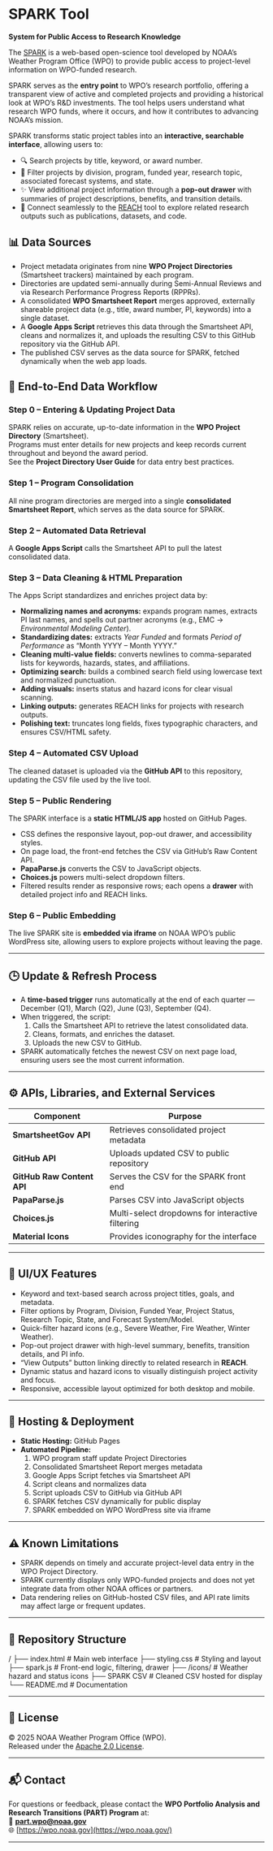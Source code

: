 # SPARK Tool
**System for Public Access to Research Knowledge** 

The [SPARK](https://wpo.noaa.gov/reach/) is a web-based open-science tool developed by NOAA’s Weather Program Office (WPO) to provide public access to project-level information on WPO-funded research.

SPARK serves as the **entry point** to WPO’s research portfolio, offering a transparent view of active and completed projects and providing a historical look at WPO’s R&D investments. The tool helps users understand what research WPO funds, where it occurs, and how it contributes to advancing NOAA’s mission.

SPARK transforms static project tables into an **interactive, searchable interface**, allowing users to:

- 🔍 Search projects by title, keyword, or award number.  
- 📁 Filter projects by division, program, funded year, research topic, associated forecast systems, and state.  
- ✨ View additional project information through a **pop-out drawer** with summaries of project descriptions, benefits, and transition details.  
- 📑 Connect seamlessly to the [REACH](https://part-wpo.github.io/reach-dashboard/) tool to explore related research outputs such as publications, datasets, and code.

## 📊 Data Sources

- Project metadata originates from nine **WPO Project Directories** (Smartsheet trackers) maintained by each program.  
- Directories are updated semi-annually during Semi-Annual Reviews and via Research Performance Progress Reports (RPPRs).  
- A consolidated **WPO Smartsheet Report** merges approved, externally shareable project data (e.g., title, award number, PI, keywords) into a single dataset.  
- A **Google Apps Script** retrieves this data through the Smartsheet API, cleans and normalizes it, and uploads the resulting CSV to this GitHub repository via the GitHub API.  
- The published CSV serves as the data source for SPARK, fetched dynamically when the web app loads.

## 🔄 End-to-End Data Workflow

### Step 0 – Entering & Updating Project Data
SPARK relies on accurate, up-to-date information in the **WPO Project Directory** (Smartsheet).  
Programs must enter details for new projects and keep records current throughout and beyond the award period.  
See the **Project Directory User Guide** for data entry best practices.

### Step 1 – Program Consolidation
All nine program directories are merged into a single **consolidated Smartsheet Report**, which serves as the data source for SPARK.

### Step 2 – Automated Data Retrieval
A **Google Apps Script** calls the Smartsheet API to pull the latest consolidated data.

### Step 3 – Data Cleaning & HTML Preparation
The Apps Script standardizes and enriches project data by:
- **Normalizing names and acronyms:** expands program names, extracts PI last names, and spells out partner acronyms (e.g., EMC → *Environmental Modeling Center*).  
- **Standardizing dates:** extracts *Year Funded* and formats *Period of Performance* as “Month YYYY – Month YYYY.”  
- **Cleaning multi-value fields:** converts newlines to comma-separated lists for keywords, hazards, states, and affiliations.  
- **Optimizing search:** builds a combined search field using lowercase text and normalized punctuation.  
- **Adding visuals:** inserts status and hazard icons for clear visual scanning.  
- **Linking outputs:** generates REACH links for projects with research outputs.  
- **Polishing text:** truncates long fields, fixes typographic characters, and ensures CSV/HTML safety.

### Step 4 – Automated CSV Upload
The cleaned dataset is uploaded via the **GitHub API** to this repository, updating the CSV file used by the live tool.

### Step 5 – Public Rendering
The SPARK interface is a **static HTML/JS app** hosted on GitHub Pages.  
- CSS defines the responsive layout, pop-out drawer, and accessibility styles.  
- On page load, the front-end fetches the CSV via GitHub’s Raw Content API.  
- **PapaParse.js** converts the CSV to JavaScript objects.  
- **Choices.js** powers multi-select dropdown filters.  
- Filtered results render as responsive rows; each opens a **drawer** with detailed project info and REACH links.

### Step 6 – Public Embedding
The live SPARK site is **embedded via iframe** on NOAA WPO’s public WordPress site, allowing users to explore projects without leaving the page.

---

## 🕒 Update & Refresh Process

- A **time-based trigger** runs automatically at the end of each quarter — December (Q1), March (Q2), June (Q3), September (Q4).  
- When triggered, the script:
  1. Calls the Smartsheet API to retrieve the latest consolidated data.  
  2. Cleans, formats, and enriches the dataset.  
  3. Uploads the new CSV to GitHub.  
- SPARK automatically fetches the newest CSV on next page load, ensuring users see the most current information.

---

## ⚙️ APIs, Libraries, and External Services

| Component | Purpose |
|------------|----------|
| **SmartsheetGov API** | Retrieves consolidated project metadata |
| **GitHub API** | Uploads updated CSV to public repository |
| **GitHub Raw Content API** | Serves the CSV for the SPARK front end |
| **PapaParse.js** | Parses CSV into JavaScript objects |
| **Choices.js** | Multi-select dropdowns for interactive filtering |
| **Material Icons** | Provides iconography for the interface |

---

## 🎨 UI/UX Features

- Keyword and text-based search across project titles, goals, and metadata.  
- Filter options by Program, Division, Funded Year, Project Status, Research Topic, State, and Forecast System/Model.  
- Quick-filter hazard icons (e.g., Severe Weather, Fire Weather, Winter Weather).  
- Pop-out project drawer with high-level summary, benefits, transition details, and PI info.  
- “View Outputs” button linking directly to related research in **REACH**.  
- Dynamic status and hazard icons to visually distinguish project activity and focus.  
- Responsive, accessible layout optimized for both desktop and mobile.

---

## 🚀 Hosting & Deployment

- **Static Hosting:** GitHub Pages  
- **Automated Pipeline:**
  1. WPO program staff update Project Directories  
  2. Consolidated Smartsheet Report merges metadata  
  3. Google Apps Script fetches via Smartsheet API  
  4. Script cleans and normalizes data  
  5. Script uploads CSV to GitHub via GitHub API  
  6. SPARK fetches CSV dynamically for public display  
  7. SPARK embedded on WPO WordPress site via iframe  

---

## ⚠️ Known Limitations

- SPARK depends on timely and accurate project-level data entry in the WPO Project Directory.  
- SPARK currently displays only WPO-funded projects and does not yet integrate data from other NOAA offices or partners.  
- Data rendering relies on GitHub-hosted CSV files, and API rate limits may affect large or frequent updates.

---

## 📁 Repository Structure

/
├── index.html # Main web interface
├── styling.css # Styling and layout
├── spark.js # Front-end logic, filtering, drawer
├── /icons/ # Weather hazard and status icons
├── SPARK CSV # Cleaned CSV hosted for display
└── README.md # Documentation

---

## 📜 License

© 2025 NOAA Weather Program Office (WPO).  
Released under the [Apache 2.0 License](LICENSE).

---

## 📬 Contact

For questions or feedback, please contact the **WPO Portfolio Analysis and Research Transitions (PART) Program** at:  
📧 **part.wpo@noaa.gov**  
🌐 [https://wpo.noaa.gov](https://wpo.noaa.gov/)

---
